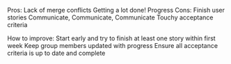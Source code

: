 Pros:
Lack of merge conflicts
Getting a lot done! Progress
Cons:
Finish user stories
Communicate, Communicate, Communicate
Touchy acceptance criteria

How to improve:
Start early and try to finish at least one story within first week
Keep group members updated with progress
Ensure all acceptance criteria is up to date and complete
